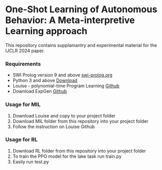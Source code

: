 # One-Shot Learning of Autonomous Behavior: A Meta-interpretive Learning approach
This repository contains supplamantry and experimental material for the IJCLR 2024 paper.

### Requirements
<ul>
  <li>SWI Prolog version 9 and above <a href="https://www.swi-prolog.org">swi-prolog.org</a></li>
  <li>Python 3 and above <a href="https://www.python.org/downloads/">Download</a></li>
  <li>Louise - polynomial-time Program Learning <a href="https://github.com/stassa/louise">Github</a> </li>
  <li>Download ExpGen <a href="https://github.com/EvZissel/expgen">Github</a></li>
</ul>  

### Usage for MIL
<ol>
  <li>Download Louise and copy to your project folder</li>
  <li>Download MIL folder from this repository into your project folder</li>
  <li>Follow the instruction on Louise Github</li>
</ol>  

### Usage for RL
<ol>
  <li>Download RL folder from this repository into your project folder</li>
  <li>To train the PPO model for the lake task run train.py</li>
  <li>Easily run test.py</li>
</ol>  

